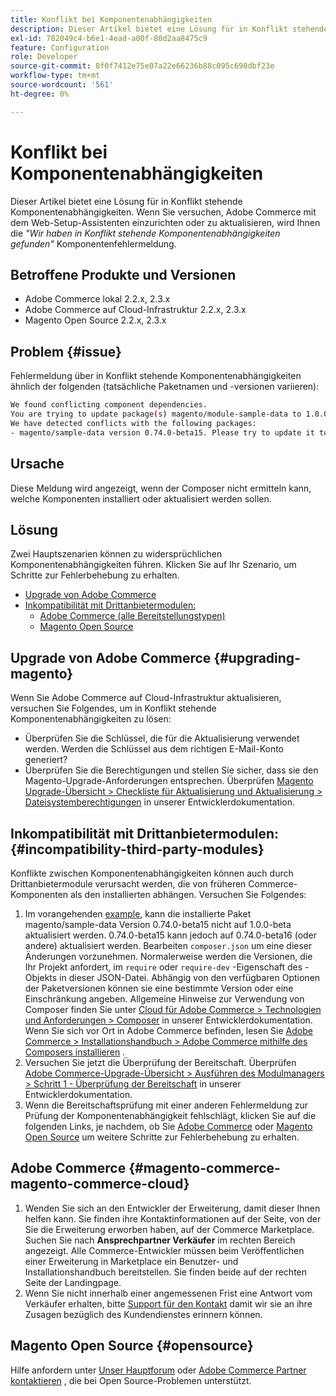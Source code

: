 ```yaml
---
title: Konflikt bei Komponentenabhängigkeiten
description: Dieser Artikel bietet eine Lösung für in Konflikt stehende Komponentenabhängigkeiten. Beim Versuch, Adobe Commerce mit dem Web-Einrichtungs-Assistenten einzurichten oder zu aktualisieren, wird die Fehlermeldung *"Es wurden in Konflikt stehende Komponentenabhängigkeiten gefunden"* Composer angezeigt.
exl-id: 782049c4-b6e1-4ead-a00f-80d2aa8475c9
feature: Configuration
role: Developer
source-git-commit: 8f0f7412e75e07a22e66236b88c095c698dbf23e
workflow-type: tm+mt
source-wordcount: '561'
ht-degree: 0%

---
```


# Konflikt bei Komponentenabhängigkeiten

Dieser Artikel bietet eine Lösung für in Konflikt stehende Komponentenabhängigkeiten. Wenn Sie versuchen, Adobe Commerce mit dem Web-Setup-Assistenten einzurichten oder zu aktualisieren, wird Ihnen die *&quot;Wir haben in Konflikt stehende Komponentenabhängigkeiten gefunden&quot;* Komponentenfehlermeldung.

## Betroffene Produkte und Versionen

* Adobe Commerce lokal 2.2.x, 2.3.x
* Adobe Commerce auf Cloud-Infrastruktur 2.2.x, 2.3.x
* Magento Open Source 2.2.x, 2.3.x


## Problem {#issue}

Fehlermeldung über in Konflikt stehende Komponentenabhängigkeiten ähnlich der folgenden (tatsächliche Paketnamen und -versionen variieren):

```bash
We found conflicting component dependencies.
You are trying to update package(s) magento/module-sample-data to 1.0.0-beta
We have detected conflicts with the following packages:
- magento/sample-data version 0.74.0-beta15. Please try to update it to one of the following package versions: 0.74.0-beta16, 0.74.0-beta14, 0.74.0-beta13, 0.74.0-beta12, 0.74.0-beta11, 0.74.0-beta10, 0.74.0-beta9, 0.74.0-beta8, 0.74.0-beta7
```

## Ursache

Diese Meldung wird angezeigt, wenn der Composer nicht ermitteln kann, welche Komponenten installiert oder aktualisiert werden sollen.

## Lösung

Zwei Hauptszenarien können zu widersprüchlichen Komponentenabhängigkeiten führen. Klicken Sie auf Ihr Szenario, um Schritte zur Fehlerbehebung zu erhalten.

* [Upgrade von Adobe Commerce](#upgrading-magento)
* [Inkompatibilität mit Drittanbietermodulen:](#incompatibility-third-party-modules)
   * [Adobe Commerce (alle Bereitstellungstypen)](#magento-commerce-magento-commerce-cloud)
   * [Magento Open Source](#opensource)

## Upgrade von Adobe Commerce {#upgrading-magento}

Wenn Sie Adobe Commerce auf Cloud-Infrastruktur aktualisieren, versuchen Sie Folgendes, um in Konflikt stehende Komponentenabhängigkeiten zu lösen:

* Überprüfen Sie die Schlüssel, die für die Aktualisierung verwendet werden. Werden die Schlüssel aus dem richtigen E-Mail-Konto generiert?
* Überprüfen Sie die Berechtigungen und stellen Sie sicher, dass sie den Magento-Upgrade-Anforderungen entsprechen. Überprüfen [Magento Upgrade-Übersicht > Checkliste für Aktualisierung und Aktualisierung > Dateisystemberechtigungen](https://devdocs.magento.com/guides/v2.3/comp-mgr/prereq/prereq_compman-checklist.html#perms) in unserer Entwicklerdokumentation.

## Inkompatibilität mit Drittanbietermodulen: {#incompatibility-third-party-modules}

Konflikte zwischen Komponentenabhängigkeiten können auch durch Drittanbietermodule verursacht werden, die von früheren Commerce-Komponenten als den installierten abhängen. Versuchen Sie Folgendes:

1. Im vorangehenden [example](#issue), kann die installierte Paket magento/sample-data Version 0.74.0-beta15 nicht auf 1.0.0-beta aktualisiert werden. 0.74.0-beta15 kann jedoch auf 0.74.0-beta16 (oder andere) aktualisiert werden. Bearbeiten `composer.json` um eine dieser Änderungen vorzunehmen. Normalerweise werden die Versionen, die Ihr Projekt anfordert, im `require` oder `require-dev` -Eigenschaft des -Objekts in dieser JSON-Datei. Abhängig von den verfügbaren Optionen der Paketversionen können sie eine bestimmte Version oder eine Einschränkung angeben. Allgemeine Hinweise zur Verwendung von Composer finden Sie unter [Cloud für Adobe Commerce > Technologien und Anforderungen > Composer](https://devdocs.magento.com/cloud/reference/cloud-composer.html#files) in unserer Entwicklerdokumentation. Wenn Sie sich vor Ort in Adobe Commerce befinden, lesen Sie [Adobe Commerce > Installationshandbuch > Adobe Commerce mithilfe des Composers installieren](https://devdocs.magento.com/guides/v2.4/install-gde/composer.html) .
1. Versuchen Sie jetzt die Überprüfung der Bereitschaft. Überprüfen [Adobe Commerce-Upgrade-Übersicht > Ausführen des Modulmanagers > Schritt 1 - Überprüfung der Bereitschaft](https://devdocs.magento.com/guides/v2.3/comp-mgr/module-man/compman-readiness.html) in unserer Entwicklerdokumentation.
1. Wenn die Bereitschaftsprüfung mit einer anderen Fehlermeldung zur Prüfung der Komponentenabhängigkeit fehlschlägt, klicken Sie auf die folgenden Links, je nachdem, ob Sie [Adobe Commerce](#magento-commerce-magento-commerce-cloud) oder [Magento Open Source](#opensource) um weitere Schritte zur Fehlerbehebung zu erhalten.

## Adobe Commerce {#magento-commerce-magento-commerce-cloud}

1. Wenden Sie sich an den Entwickler der Erweiterung, damit dieser Ihnen helfen kann. Sie finden ihre Kontaktinformationen auf der Seite, von der Sie die Erweiterung erworben haben, auf der Commerce Marketplace. Suchen Sie nach **Ansprechpartner Verkäufer** im rechten Bereich angezeigt. Alle Commerce-Entwickler müssen beim Veröffentlichen einer Erweiterung in Marketplace ein Benutzer- und Installationshandbuch bereitstellen. Sie finden beide auf der rechten Seite der Landingpage.
1. Wenn Sie nicht innerhalb einer angemessenen Frist eine Antwort vom Verkäufer erhalten, bitte [Support für den Kontakt](mailto:commercemarketplacesupport@adobe.com) damit wir sie an ihre Zusagen bezüglich des Kundendienstes erinnern können.

## Magento Open Source {#opensource}

Hilfe anfordern unter [Unser Hauptforum](https://community.magento.com/) oder [Adobe Commerce Partner kontaktieren](https://magento.com/find-a-partner) , die bei Open Source-Problemen unterstützt.
